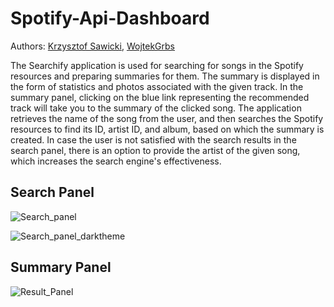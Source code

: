# Spotify-Api-Dashboard

Authors: [Krzysztof Sawicki](https://github.com/SawickiK), [WojtekGrbs](https://github.com/WojtekGrbs)

The Searchify application is used for searching for songs in the Spotify resources and preparing summaries for them. The summary is displayed in the form of statistics and photos associated with the given track. In the summary panel, clicking on the blue link representing the recommended track will take you to the summary of the clicked song. The application retrieves the name of the song from the user, and then searches the Spotify resources to find its ID, artist ID, and album, based on which the summary is created. In case the user is not satisfied with the search results in the search panel, there is an option to provide the artist of the given song, which increases the search engine's effectiveness. 

## Search Panel

![Search_panel](https://user-images.githubusercontent.com/100801230/222792702-ea0adf06-3caf-49dd-a8e6-91b67bfc81d7.png)

![Search_panel_darktheme](https://user-images.githubusercontent.com/100801230/222792856-a90b5cd4-c11e-4ea0-a78c-08ea439c44bf.png)

## Summary Panel 

![Result_Panel](https://user-images.githubusercontent.com/100801230/222792943-536be928-5562-4b69-98b4-96771dffccbf.png)
